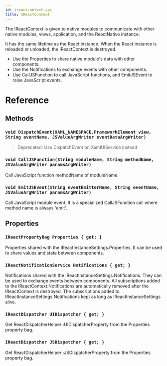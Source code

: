 ```yaml
---
id: ireactcontext-api
title: IReactContext
---
```


The IReactContext is given to native modules to communicate with other native modules, views, application, and the ReactNative instance.

It has the same lifetime as the React instance. When the React instance is reloaded or unloaded, the IReactContext is destroyed.

- Use the Properties to share native module's data with other components.
- Use the Notifications to exchange events with other components.
- Use CallJSFunction to call JavaScript functions, and EmitJSEvent to raise JavaScript events.

# Reference

## Methods

### ```void DispatchEvent(XAML_NAMESPACE.FrameworkElement view, String eventName, JSValueArgWriter eventDataArgWriter)```

> Deprecated: Use DispatchEvent on XamlUIService instead

### ```void CallJSFunction(String moduleName, String methodName, JSValueArgWriter paramsArgWriter)```

Call JavaScript function methodName of moduleName.

### ```void EmitJSEvent(String eventEmitterName, String eventName, JSValueArgWriter paramsArgWriter)```

Call JavaScript module event. It is a specialized CallJSFunction call where method name is always 'emit'.


## Properties

### ```IReactPropertyBag Properties { get; }```

Properties shared with the IReactInstanceSettings.Properties. It can be used to share values and state between components.

### ```IReactNotificationService Notifications { get; }```

Notifications shared with the IReactInstanceSettings.Notifications. They can be used to exchange events between components.
All subscriptions added to the IReactContext.Notifications are automatically removed after the IReactContext is destroyed.
The subscriptions added to IReactInstanceSettings.Notifications kept as long as IReactInstanceSettings alive.

### ```IReactDispatcher UIDispatcher { get; }```

Get ReactDispatcherHelper::UIDispatcherProperty from the Properties property bag.

### ```IReactDispatcher JSDispatcher { get; }```

Get ReactDispatcherHelper::JSDispatcherProperty from the Properties property bag.


<!-- // Copyright (c) Microsoft Corporation.
// Licensed under the MIT License.

import "IJSValueWriter.idl";
import "IReactNotificationService.idl";
import "IReactPropertyBag.idl";

#include "NamespaceRedirect.h"

namespace Microsoft.ReactNative {

  // The IReactContext is given to native modules to communicate with
  // other native modules, views, application, and the ReactNative instance.
  // It has the same lifetime as the React instance. When the React instance is reloaded or unloaded,
  // the IReactContext is destroyed.
  // Use the Properties to share native module's data with other components.
  // Use the Notifications to exchange events with other components.
  // Use CallJSFunction to call JavaScript functions, and EmitJSEvent to raise JavaScript events.
  [webhosthidden]
  interface IReactContext {
    // Properties shared with the IReactInstanceSettings.Properties. It can be used to share values and state between components.
    IReactPropertyBag Properties { get; };

    // Notifications shared with the IReactInstanceSettings.Notifications. They can be used to exchange events between components.
    // All subscriptions added to the IReactContext.Notifications are automatically removed after the IReactContext is destroyed.
    // The subscriptions added to IReactInstanceSettings.Notifications kept as long as IReactInstanceSettings alive.
    IReactNotificationService Notifications { get; };

    // Get ReactDispatcherHelper::UIDispatcherProperty from the Properties property bag.
    IReactDispatcher UIDispatcher { get; };

    // Get ReactDispatcherHelper::JSDispatcherProperty from the Properties property bag.
    IReactDispatcher JSDispatcher { get; };

    // Deprecated: Use DispatchEvent on XamlUIService instead
    void DispatchEvent(XAML_NAMESPACE.FrameworkElement view, String eventName, JSValueArgWriter eventDataArgWriter);

    // Call JavaScript function methodName of moduleName.
    void CallJSFunction(String moduleName, String methodName, JSValueArgWriter paramsArgWriter);

    // Call JavaScript module event. It is a specialized CallJSFunction call where method name is always 'emit'.
    void EmitJSEvent(String eventEmitterName, String eventName, JSValueArgWriter paramsArgWriter);
  }
} // namespace Microsoft.ReactNative -->
